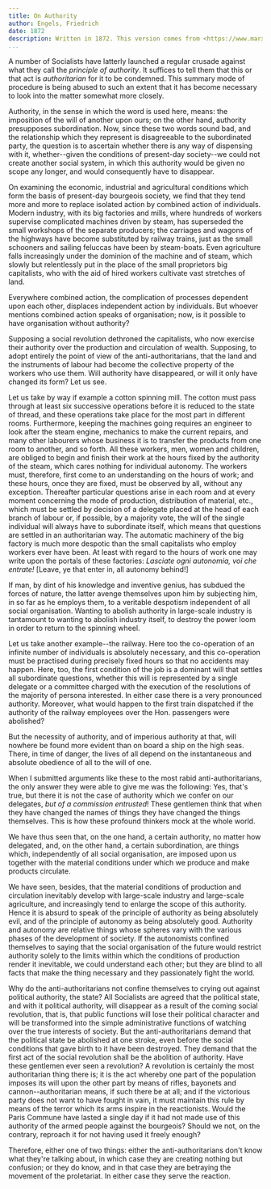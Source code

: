 ```yaml
---
title: On Authority
author: Engels, Friedrich
date: 1872
description: Written in 1872. This version comes from <https://www.marxists.org/archive/marx/works/1872/10/authority.htm>
...
```


A number of Socialists have latterly launched a regular crusade against what they call the _principle of authority_. It suffices to tell them that this or that act is _authoritarian_ for it to be condemned. This summary mode of procedure is being abused to such an extent that it has become necessary to look into the matter somewhat more closely.

Authority, in the sense in which the word is used here, means: the imposition of the will of another upon ours; on the other hand, authority presupposes subordination. Now, since these two words sound bad, and the relationship which they represent is disagreeable to the subordinated party, the question is to ascertain whether there is any way of dispensing with it, whether--given the conditions of present-day society--we could not create another social system, in which this authority would be given no scope any longer, and would consequently have to disappear.

On examining the economic, industrial and agricultural conditions which form the basis of present-day bourgeois society, we find that they tend more and more to replace isolated action by combined action of individuals. Modern industry, with its big factories and mills, where hundreds of workers supervise complicated machines driven by steam, has superseded the small workshops of the separate producers; the carriages and wagons of the highways have become substituted by railway trains, just as the small schooners and sailing feluccas have been by steam-boats. Even agriculture falls increasingly under the dominion of the machine and of steam, which slowly but relentlessly put in the place of the small proprietors big capitalists, who with the aid of hired workers cultivate vast stretches of land.

Everywhere combined action, the complication of processes dependent upon each other, displaces independent action by individuals. But whoever mentions combined action speaks of organisation; now, is it possible to have organisation without authority?

Supposing a social revolution dethroned the capitalists, who now exercise their authority over the production and circulation of wealth. Supposing, to adopt entirely the point of view of the anti-authoritarians, that the land and the instruments of labour had become the collective property of the workers who use them. Will authority have disappeared, or will it only have changed its form? Let us see.

Let us take by way if example a cotton spinning mill. The cotton must pass through at least six successive operations before it is reduced to the state of thread, and these operations take place for the most part in different rooms. Furthermore, keeping the machines going requires an engineer to look after the steam engine, mechanics to make the current repairs, and many other labourers whose business it is to transfer the products from one room to another, and so forth. All these workers, men, women and children, are obliged to begin and finish their work at the hours fixed by the authority of the steam, which cares nothing for individual autonomy. The workers must, therefore, first come to an understanding on the hours of work; and these hours, once they are fixed, must be observed by all, without any exception. Thereafter particular questions arise in each room and at every moment concerning the mode of production, distribution of material, etc., which must be settled by decision of a delegate placed at the head of each branch of labour or, if possible, by a majority vote, the will of the single individual will always have to subordinate itself, which means that questions are settled in an authoritarian way. The automatic machinery of the big factory is much more despotic than the small capitalists who employ workers ever have been. At least with regard to the hours of work one may write upon the portals of these factories: _Lasciate ogni autonomia, voi che entrate!_ [Leave, ye that enter in, all autonomy behind!]

If man, by dint of his knowledge and inventive genius, has subdued the forces of nature, the latter avenge themselves upon him by subjecting him, in so far as he employs them, to a veritable despotism independent of all social organisation. Wanting to abolish authority in large-scale industry is tantamount to wanting to abolish industry itself, to destroy the power loom in order to return to the spinning wheel.

Let us take another example--the railway. Here too the co-operation of an infinite number of individuals is absolutely necessary, and this co-operation must be practised during precisely fixed hours so that no accidents may happen. Here, too, the first condition of the job is a dominant will that settles all subordinate questions, whether this will is represented by a single delegate or a committee charged with the execution of the resolutions of the majority of persona interested. In either case there is a very pronounced authority. Moreover, what would happen to the first train dispatched if the authority of the railway employees over the Hon. passengers were abolished?

But the necessity of authority, and of imperious authority at that, will nowhere be found more evident than on board a ship on the high seas. There, in time of danger, the lives of all depend on the instantaneous and absolute obedience of all to the will of one.

When I submitted arguments like these to the most rabid anti-authoritarians, the only answer they were able to give me was the following: Yes, that's true, but there it is not the case of authority which we confer on our delegates, _but of a commission entrusted_! These gentlemen think that when they have changed the names of things they have changed the things themselves. This is how these profound thinkers mock at the whole world.

We have thus seen that, on the one hand, a certain authority, no matter how delegated, and, on the other hand, a certain subordination, are things which, independently of all social organisation, are imposed upon us together with the material conditions under which we produce and make products circulate.

We have seen, besides, that the material conditions of production and circulation inevitably develop with large-scale industry and large-scale agriculture, and increasingly tend to enlarge the scope of this authority. Hence it is absurd to speak of the principle of authority as being absolutely evil, and of the principle of autonomy as being absolutely good. Authority and autonomy are relative things whose spheres vary with the various phases of the development of society. If the autonomists confined themselves to saying that the social organisation of the future would restrict authority solely to the limits within which the conditions of production render it inevitable, we could understand each other; but they are blind to all facts that make the thing necessary and they passionately fight the world.

Why do the anti-authoritarians not confine themselves to crying out against political authority, the state? All Socialists are agreed that the political state, and with it political authority, will disappear as a result of the coming social revolution, that is, that public functions will lose their political character and will be transformed into the simple administrative functions of watching over the true interests of society. But the anti-authoritarians demand that the political state be abolished at one stroke, even before the social conditions that gave birth to it have been destroyed. They demand that the first act of the social revolution shall be the abolition of authority. Have these gentlemen ever seen a revolution? A revolution is certainly the most authoritarian thing there is; it is the act whereby one part of the population imposes its will upon the other part by means of rifles, bayonets and cannon--authoritarian means, if such there be at all; and if the victorious party does not want to have fought in vain, it must maintain this rule by means of the terror which its arms inspire in the reactionists. Would the Paris Commune have lasted a single day if it had not made use of this authority of the armed people against the bourgeois? Should we not, on the contrary, reproach it for not having used it freely enough?

Therefore, either one of two things: either the anti-authoritarians don't know what they're talking about, in which case they are creating nothing but confusion; or they do know, and in that case they are betraying the movement of the proletariat. In either case they serve the reaction.

